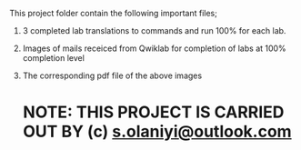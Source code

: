 This project folder contain the following important files;

1. 3 completed lab translations to commands and run 100% for each lab.
   
2. Images of mails receiced from Qwiklab for completion of labs at 100% completion level
   
3. The corresponding pdf file of the above images
   
   # NOTE: THIS PROJECT IS CARRIED OUT BY (c) s.olaniyi@outlook.com